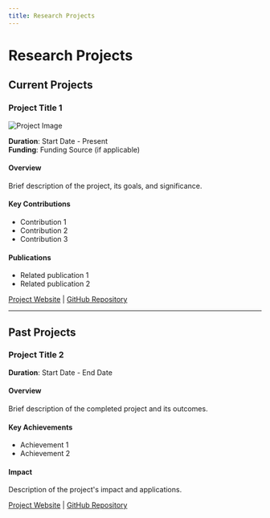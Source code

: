 ```yaml
---
title: Research Projects
---
```


# Research Projects

## Current Projects

### Project Title 1
![Project Image](path/to/image.png)

**Duration**: Start Date - Present  
**Funding**: Funding Source (if applicable)

#### Overview
Brief description of the project, its goals, and significance.

#### Key Contributions
- Contribution 1
- Contribution 2
- Contribution 3

#### Publications
- Related publication 1
- Related publication 2

[Project Website](link) | [GitHub Repository](link)

---

## Past Projects

### Project Title 2
**Duration**: Start Date - End Date

#### Overview
Brief description of the completed project and its outcomes.

#### Key Achievements
- Achievement 1
- Achievement 2

#### Impact
Description of the project's impact and applications.

[Project Website](link) | [GitHub Repository](link)